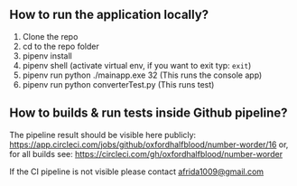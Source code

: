 ## How to run the application locally?
1. Clone the repo
2. cd to the repo folder
3. pipenv install
4. pipenv shell (activate virtual env, if you want to exit typ: `exit`)
5. pipenv run python ./mainapp.exe 32 (This runs the console app)
6. pipenv run python converterTest.py (This runs test)


## How to builds & run tests inside Github pipeline?

The pipeline result should be visible here publicly:
https://app.circleci.com/jobs/github/oxfordhalfblood/number-worder/16
or,
for all builds see:
https://circleci.com/gh/oxfordhalfblood/number-worder

If the CI pipeline is not visible please contact afrida1009@gmail.com





